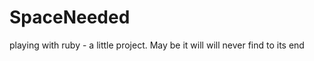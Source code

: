 SpaceNeeded
===========

playing with ruby - a little project. May be it will will never find to its end